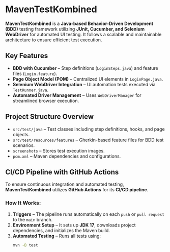 # MavenTestKombined  

**MavenTestKombined** is a **Java-based Behavior-Driven Development (BDD)** testing framework utilizing **JUnit, Cucumber, and Selenium WebDriver** for automated UI testing. It follows a scalable and maintainable architecture to ensure efficient test execution.

## Key Features
- **BDD with Cucumber** – Step definitions (`LoginSteps.java`) and feature files (`Login.feature`).
- **Page Object Model (POM)** – Centralized UI elements in `LoginPage.java`.
- **Selenium WebDriver Integration** – UI automation tests executed via `TestRunner.java`.
- **Automated Driver Management** – Uses `WebDriverManager` for streamlined browser execution.

## Project Structure Overview
- `src/test/java` – Test classes including step definitions, hooks, and page objects.
- `src/test/resources/features` – Gherkin-based feature files for BDD test scenarios.
- `screenshots` – Stores test execution images.
- `pom.xml` – Maven dependencies and configurations.

## CI/CD Pipeline with GitHub Actions   
To ensure continuous integration and automated testing, **MavenTestKombined** utilizes **GitHub Actions** for its **CI/CD pipeline**.  

### **How It Works:**
1. **Triggers** – The pipeline runs automatically on each `push` or `pull request` to the `main` branch.  
2. **Environment Setup** – It sets up **JDK 17**, downloads project dependencies, and initializes the Maven build.  
3. **Automated Testing** – Runs all tests using:  
   ```bash
   mvn -B test

